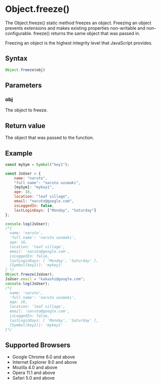 # Object.freeze()

The Object.freeze() static method freezes an object. Freezing an object prevents extensions and makes existing properties non-writable and non-configurable.
 freeze() returns the same object that was passed in.

Freezing an object is the highest integrity level that JavaScript provides.

## Syntax

```js
Object.freeze(obj)
```

## Parameters

### obj

The object to freeze.

## Return value

The object that was passed to the function.

## Example

```js
const mySym = Symbol("key1");

const JsUser = {
    name: "naruto",
    "full name": "naruto uzumaki",
    [mySym]: "mykey1",
    age: 16,
    location: "leaf village",
    email: "naruto@google.com",
    isLoggedIn: false,
    lastLoginDays: ["Monday", "Saturday"]
};

console.log(JsUser);
/*{
  name: 'naruto',
  'full name': 'naruto uzumaki',
  age: 16,
  location: 'leaf village',
  email: 'naruto@google.com',
  isLoggedIn: false,
  lastLoginDays: [ 'Monday', 'Saturday' ],
  [Symbol(key1)]: 'mykey1'
} */
Object.freeze(JsUser);
JsUser.email = "kakashi@google.com";
console.log(JsUser);
/*{
  name: 'naruto',
  'full name': 'naruto uzumaki',
  age: 16,
  location: 'leaf village',
  email: 'naruto@google.com',
  isLoggedIn: false,
  lastLoginDays: [ 'Monday', 'Saturday' ],
  [Symbol(key1)]: 'mykey1'
}*/

```

## Supported Browsers

- Google Chrome 6.0 and above
- Internet Explorer 9.0 and above
- Mozilla 4.0 and above
- Opera 11.1 and above
- Safari 5.0 and above
